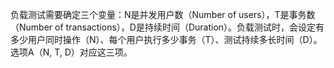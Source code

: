 负载测试需要确定三个变量：N是并发用户数（Number of users），T是事务数（Number of transactions），D是持续时间（Duration）。负载测试时，会设定有多少用户同时操作（N）、每个用户执行多少事务（T）、测试持续多长时间（D）。选项A（N, T, D）对应这三项。